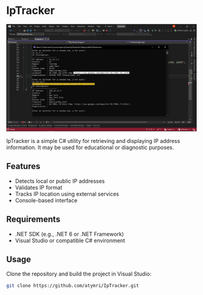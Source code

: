 # IpTracker

![IpTracker Screenshot](https://github.com/atymri/IpTracker/blob/master/screenshot.png)


IpTracker is a simple C# utility for retrieving and displaying IP address information. It may be used for educational or diagnostic purposes.

## Features

- Detects local or public IP addresses
- Validates IP format
- Tracks IP location using external services
- Console-based interface

## Requirements

- .NET SDK (e.g., .NET 6 or .NET Framework)
- Visual Studio or compatible C# environment

## Usage

Clone the repository and build the project in Visual Studio:

```bash
git clone https://github.com/atymri/IpTracker.git
```
